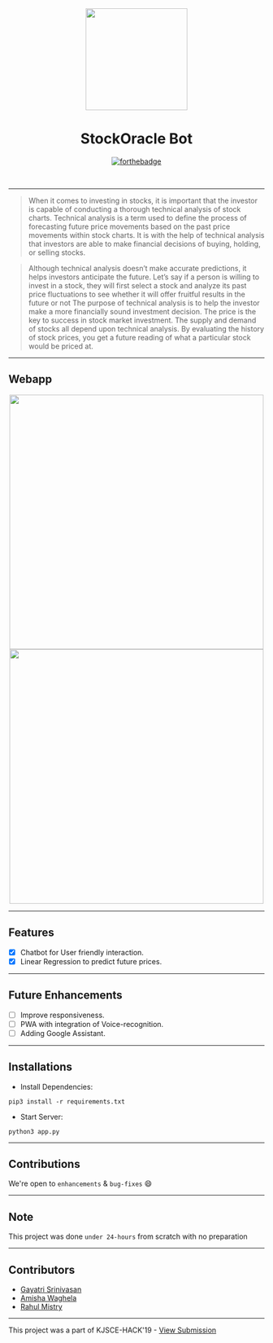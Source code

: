 <div align="center">
  <img src="./assets/bot.gif" width="200px"></img>
  
 # StockOracle Bot
 
 [![forthebadge](https://forthebadge.com/images/badges/made-with-python.svg)](https://www.python.org/)
 
 <br>
 
</div> 


--------
> When it comes to investing in stocks, it is important that the investor is capable of conducting a thorough technical analysis of stock charts. Technical analysis is a term used to define the process of forecasting future price movements based on the past price movements within stock charts. It is with the help of technical analysis that investors are able to make financial decisions of buying, holding, or selling stocks.

> Although technical analysis doesn’t make accurate predictions, it helps investors anticipate the future. Let’s say if a person is willing to invest in a stock, they will first select a stock and analyze its past price fluctuations to see whether it will offer fruitful results in the future or not
The purpose of technical analysis is to help the investor make a more financially sound investment decision. The price is the key to success in stock market investment. The supply and demand of stocks all depend upon technical analysis. By evaluating the history of stock prices, you get a future reading of what a particular stock would be priced at.


-----------------------------------------------

## Webapp
<div align="center">
  <img src="./assets/1.gif" width="500px"></img>
  <br>
   <img src="./assets/2.gif" width="500px"></img>
</div>

-----------------------------------------------
  
## Features

- [x] Chatbot for User friendly interaction.
- [x] Linear Regression to predict future prices.

-----------------------------------------------

## Future Enhancements
- [ ] Improve responsiveness.
- [ ] PWA with integration of Voice-recognition.
- [ ] Adding Google Assistant.

-----------------------------------------------

## Installations
- Install Dependencies:
    
``` pip3 install -r requirements.txt ```
- Start Server:

``` python3 app.py ```

-----------------------------------------------

## Contributions

 We're open to `enhancements` & `bug-fixes` :smile: 
 
-----------------------------------------------

## Note 

This project was done `under 24-hours` from scratch with no preparation

-----------------------------------------------

## Contributors

- [Gayatri Srinivasan](https://github.com/gayatri-01)
- [Amisha Waghela](https://github.com/amisha-w)
- [Rahul Mistry](https://github.com/rahulmistry33)

-----------------------------------------------

This project was a part of KJSCE-HACK'19 - [View Submission](https://devfolio.co/submissions/stockoracle-bot)


 



